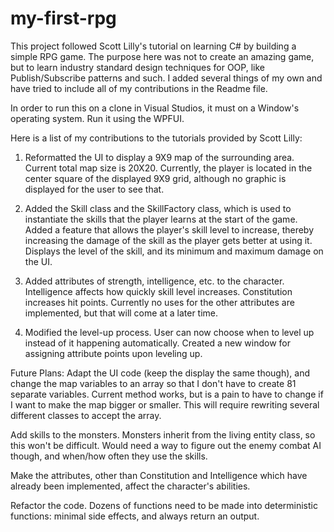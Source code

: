 # my-first-rpg
This project followed Scott Lilly's tutorial on learning C# by building a simple RPG game. The purpose here was not to create an amazing game, but to learn industry standard design techniques for OOP, like Publish/Subscribe patterns and such. I added several things of my own and have tried to include all of my contributions in the Readme file.

In order to run this on a clone in Visual Studios, it must on a Window's operating system. Run it using the WPFUI.

Here is a list of my contributions to the tutorials provided by Scott Lilly:

1. Reformatted the UI to display a 9X9 map of the surrounding area. Current total map size is 20X20. Currently, the player is located in the center square of the displayed 9X9 grid, although no graphic is displayed for the user to see that.

2. Added the Skill class and the SkillFactory class, which is used to instantiate the skills that the player learns at the start of the game. Added a feature that allows the player's skill level to increase, thereby increasing the damage of the skill as the player gets better at using it. Displays the level of the skill, and its minimum and maximum damage on the UI.

3. Added attributes of strength, intelligence, etc. to the character. Intelligence affects how quickly skill level increases. Constitution increases hit points. Currently no uses for the other attributes are implemented, but that will come at a later time.
  
4. Modified the level-up process. User can now choose when to level up instead of it happening automatically. Created a new window for assigning attribute points upon leveling up.

Future Plans:
  Adapt the UI code (keep the display the same though), and change the map variables to an array so that I don't have to create 81 separate variables. Current method works, but is a pain to have to change if I want to make the map bigger or smaller. This will require rewriting several different classes to accept the array.

  Add skills to the monsters. Monsters inherit from the living entity class, so this won't be difficult. Would need a way to figure out the enemy combat AI though, and when/how often they use the skills.
  
  Make the attributes, other than Constitution and Intelligence which have already been implemented, affect the character's abilities.
  
  Refactor the code. Dozens of functions need to be made into deterministic functions: minimal side effects, and always return an output.
